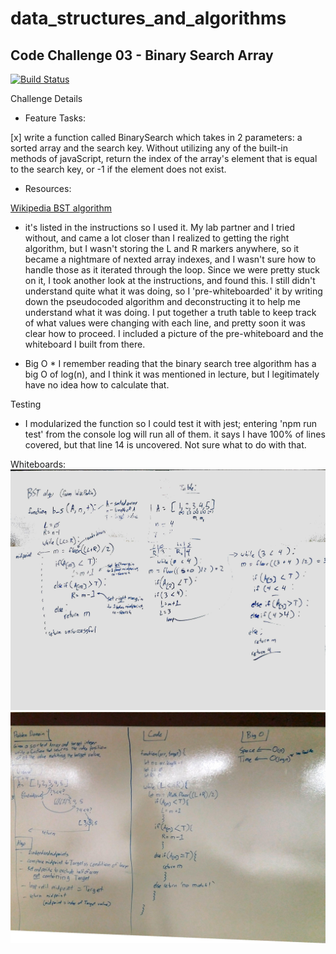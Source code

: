 # data_structures_and_algorithms

##  Code Challenge 03 - Binary Search Array
[![Build Status](https://www.travis-ci.com/icathaid/data_structures_and_algorithms.svg?branch=array_binary_search)](https://www.travis-ci.com/icathaid/data_structures_and_algorithms)

Challenge Details
- Feature Tasks:

[x]  write a function called BinarySearch which takes in 2 parameters: a sorted array and the search key.  Without utilizing any of the built-in methods of javaScript, return the index of the array's element that is equal to the search key, or -1 if the element does not exist.

- Resources:

[Wikipedia BST algorithm](https://en.wikipedia.org/wiki/Binary_search_algorithm)

-   it's listed in the instructions so I used it.  My lab partner and I tried without, and came a lot closer than I realized to getting the right algorithm, but I wasn't storing the L and R markers anywhere, so it became a nightmare of nexted array indexes, and I wasn't sure how to handle those as it iterated through the loop.  Since we were pretty stuck on it, I took another look at the instructions, and found this.  I still didn't understand quite what it was doing, so I 'pre-whiteboarded' it by writing down the pseudocoded algorithm and deconstructing it to help me understand what it was doing.  I put together a truth table to keep track of what values were changing with each line, and pretty soon it was clear how to proceed.  I included a picture of the pre-whiteboard and the whiteboard I built from there.

* Big O * 
    I remember reading that the binary search tree algorithm has a big O of log(n), and I think it was mentioned in lecture, but I legitimately have no idea how to calculate that.


Testing

- I modularized the function so I could test it with jest; entering 'npm run test' from the console log will run all of them.
    it says I have 100% of lines covered, but that line 14 is uncovered.  Not sure what to do with that.  

Whiteboards:
![alt text](./assets/03-preWhiteboard.jpg "pre-whiteboard")
![alt text](./assets/03-whiteboard.jpg "whiteboard")
